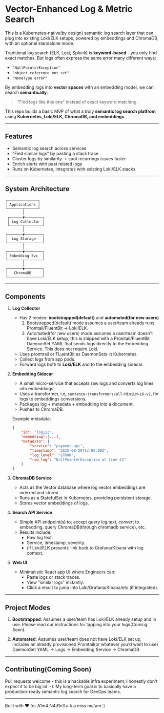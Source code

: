 # Vector-Enhanced Log & Metric Search

This is a Kubernetes-native(by design) semantic log search layer that can plug into existing Loki/ELK setups, powered by embeddings and ChromaDB, with an optional standalone mode.

Traditional log search (ELK, Loki, Splunk) is **keyword-based** - you only find exact matches. But logs often express the same error many different ways:

- `"NullPointerException"`
- `"object reference not set"`
- `"NoneType error"`

By embedding logs into **vector spaces** with an embedding model, we can search **semantically**:
> "Find logs like this one" instead of exact keyword matching.

This repo builds a basic MVP of what a truly **semantic log search platfrom** using **Kubernetes, Loki/ELK, ChromaDB, and embeddings**.

---

## Features

- Semantic log search across services
- "Find similar logs" by pasting a stack trace
- Cluster logs by similarity -> spot recurrings issues faster
- Enrich alerts with past related logs
- Runs on Kubernetes, integrates with existing Loki/ELK stacks

---

## System Architecture

```
┌──────────────┐
│ Applications │
└───────┬──────┘
        │
 ┌──────▼────────┐
 │ Log Collector │
 └──────┬────────┘
        │
┌───────▼────────┐
│  Log Storage   │
└───────┬────────┘
        │
┌───────▼────────┐
│ Embedding Svc  │
└───────┬────────┘
        │
┌───────▼────────┐
│   ChromaDB     │
└────────────────┘

```

---

## Components

1. **Log Collector**
    - Has 2 modes: **bootstrapped(default)** and **automated(for new users)**
      1. Bootstrapped(default) mode assumes a user/team already runs Promtail/FluentBit -> Loki/ELK.
      2. Automated(for new users) mode assumes a user/team doesn't have Loki/ELK setup, this is shipped with a Promtail/FluentBit DaemonSet YAML that sends logs directly to the Embedding Service. This does not require Loki.
    - Uses promtrail or FLuentBit as DaemonSets in Kubernetes.
    - Collect logs from app pods.
    - Forward logs both to **Loki/ELK** and to the embedding sidecar.

2. **Embedding Sidecar**
    - A small micro-service that accepts raw logs and converts log lines into embeddings.
    - Uses a transformer, i.e, `sentence-transformers/all-MiniLM-L6-v2`, for logs to embeddings conversions.
    - Packages log + metadata + embedding into a document.
    - Pushes to ChromaDB.

    Example metadata:
    ```json
    {
        "id": "log123",
        "embedding":[...],
        "metadata": {
            "service": "payment-api",
            "timestamp": "2025-08-28T12:00:00Z",
            "log_level": "ERROR",
            "raw_log": "NullPointerException at line 42"
        }
    }

3. **ChromaDB Service**
    - Acts as the Vector database where log vector embeddings are indexed and stored.
    - Runs as a StatefulSet in Kubernetes, providing persistent storage.
    - Stores vector embeddings of logs.

4. **Search API Service**
    - Simple API endpoint(s) to; accept query log text, convert to embedding, query ChromaDB(through chromadb service), etc.
    - Results include:
        - Raw log text.
        - Service, timestamp, severity.
        - (if Loki/ELK present): link back to Grafana/Kibana with log context.

5. **Web UI**
    - Minimalistic React app UI where Engineers can:
        - Paste logs or stack traces.
        - View "similar logs" instantly.
        - Click a result to jump into Loki/Grafana/Kibana/etc (if integrated).

---

## Project Modes

1. **Bootstrapped**: Assumes a user/team has Loki/ELK already setup and in use. Please read our instructions for tapping into your logs(Coming Soon).

2. **Automated**: Assumes user/team does not have Loki/ELK set up, includes an already provisioned Promtail(or whatever you'd want to use) DaemonSet YAML -> Logs -> Embedding Service -> ChromaDB.

---

## Contributing(Coming Soon)

Pull requests welcome - this is a hackable infra experiment, I honestly don't expect it to be big lol :-). My long-term goal is to basically have a production-ready semantic log search for DevOps teams.

---

Built with ❤️ for A1m4 N4d1n3 a.k.a miss ma'am :)
